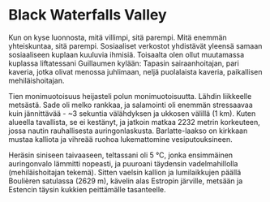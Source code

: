 # Black Waterfalls Valley

Kun on kyse luonnosta, mitä villimpi, sitä parempi. Mitä enemmän yhteiskuntaa, sitä parempi. Sosiaaliset verkostot yhdistävät yleensä samaan sosiaaliseen kuplaan kuuluvia ihmisiä. Toisaalta olen ollut muutamassa kuplassa liftatessani Guillaumen kylään: Tapasin sairaanhoitajan, pari kaveria, jotka olivat menossa juhlimaan, neljä puolalaista kaveria, paikallisen mehiläishoitajan.

Tien monimuotoisuus heijasteli polun monimuotoisuutta. Lähdin liikkeelle metsästä. Sade oli melko rankkaa, ja salamointi oli enemmän stressaavaa kuin jännittävää - ~3 sekuntia välähdyksen ja ukkosen välillä (1 km). Kuten alueella tavallista, se ei kestänyt, ja jatkoin matkaa 2232 metrin korkeuteen, jossa nautin rauhallisesta auringonlaskusta. Barlatte-laakso on kirkkaan mustaa kalliota ja vihreää ruohoa lukemattomine vesiputouksineen.

Heräsin siniseen taivaaseen, teltassani oli 5 °C, jonka ensimmäinen auringonvalo lämmitti nopeasti, ja puuroani täydensin vadelmahillolla (mehiläishoitajan tekemä). Sitten vaelsin kallion ja lumilaikkujen päällä Boulièren satulassa (2629 m), kävelin alas Estropin järville, metsään ja Estencin täysin kukkien peittämälle tasanteelle.